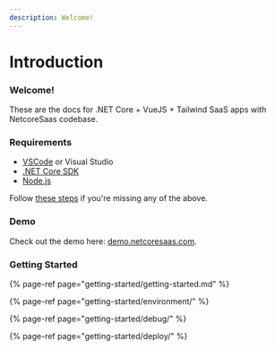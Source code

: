 ```yaml
---
description: Welcome!
---
```


# Introduction

### Welcome!

These are the docs for .NET Core + VueJS + Tailwind SaaS apps with NetcoreSaas codebase.

### Requirements

* [VSCode](requirements/vscode.md) or Visual Studio
* [.NET Core SDK](requirements/.net-core.md)
* [Node.js](requirements/node.js.md)

Follow [these steps](requirements/installing.md) if you're missing any of the above.

### Demo

Check out the demo here: [demo.netcoresaas.com](https://demo.netcoresaas.com).

### Getting Started

{% page-ref page="getting-started/getting-started.md" %}

{% page-ref page="getting-started/environment/" %}

{% page-ref page="getting-started/debug/" %}

{% page-ref page="getting-started/deploy/" %}



